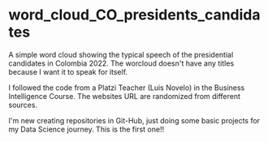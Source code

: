 # word_cloud_CO_presidents_candidates
A simple word cloud showing the typical speech of the presidential candidates in Colombia 2022. 
The worcloud doesn't have any titles because I want it to speak for itself.

I followed the code from a Platzi Teacher (Luis Novelo) in the Business Intelligence Course.
The websites URL are randomized from different sources.

I'm new creating repositories in Git-Hub, just doing some basic projects for my Data Science journey. 
This is the first one!!
